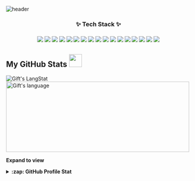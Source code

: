 ![header](https://capsule-render.vercel.app/api?type=waving&height=300&color=timeGradient&text=Rituraj%20Kumar%20🚵‍♀️🧑‍💻&textBg=false&fontAlign=53&animation=twinkling)

<!--## Hi there 👋
<!-- [![Rituraj GitHub stats](https://github-readme-stats.vercel.app/api?username=rituraj17&show=reviews,discussions_started,discussions_answered,prs_merged,prs_merged_percentage&theme=radical&rank_icon=github)](https://github.com/rituraj17/github-readme-stats) -->

<h3 align="center">✨ Tech Stack ✨</h3>

<h3 align="center">
  <img src="https://img.shields.io/badge/Python-11B48A?style=flat-square&logo=Python&logoColor=white"> 
  <img src="https://img.shields.io/badge/Apache%20Airflow-017B92?style=flat-square&logo=Apache%20Airflow&logoColor=white"> 
  <img src="https://img.shields.io/badge/AWS-232F3E?style=flat-square&logo=Amazon%20AWS&logoColor=white"> 
  <img src="https://img.shields.io/badge/GCP-4285F4?style=flat-square&logo=Google%20Cloud&logoColor=white"> 
  <img src="https://img.shields.io/badge/Snowflake-2A3F5A?style=flat-square&logo=Snowflake&logoColor=white">
  <img src="https://img.shields.io/badge/dbt-FF3A3A?style=flat-square&logo=dbt&logoColor=white"> 
  <img src="https://img.shields.io/badge/Kubeflow-2C3E50?style=flat-square&logo=Kubeflow&logoColor=white"> 
  <img src="https://img.shields.io/badge/Vertex%20AI-0077C8?style=flat-square&logo=Google%20Cloud&logoColor=white"> 
  <img src="https://img.shields.io/badge/MLflow-4D77A1?style=flat-square&logo=MLflow&logoColor=white">
  <img src="https://img.shields.io/badge/TensorFlow-FF6F00?style=flat-square&logo=TensorFlow&logoColor=white"> 
  <img src="https://img.shields.io/badge/Kubernetes-326CE5?style=flat-square&logo=Kubernetes&logoColor=white">
  <img src="https://img.shields.io/badge/Apache%20Kafka-231F20?style=flat-square&logo=Apache%20Kafka&logoColor=white">
  <img src="https://img.shields.io/badge/Docker-2496ED?style=flat-square&logo=Docker&logoColor=white">
 
  <img src="https://img.shields.io/badge/Looker-4A2C77?style=flat-square&logo=Looker&logoColor=white">
  <img src="https://img.shields.io/badge/BigQuery-F7B500?style=flat-square&logo=Google%20BigQuery&logoColor=white">
  <img src="https://img.shields.io/badge/PySpark-F25D30?style=flat-square&logo=Apache%20Spark&logoColor=white">
  <img src="https://img.shields.io/badge/Data%20Modeling-3E3E3E?style=flat-square&logo=Data%20Modeling&logoColor=white">
</h3>

<!-- GitHub section -->

##  My GitHub Stats <img src = "https://i.pinimg.com/originals/65/c4/f4/65c4f452571be1261e9c623f7da488ac.gif" width = 35px> 

<div>
 <img align="center" src="https://github-readme-streak-stats.herokuapp.com/?user=rituraj17" alt="Gift's LangStat" />
<img align="center" src="https://github-readme-stats.vercel.app/api/top-langs?username=rituraj17&langs_count=10&show_icons=true&locale=en&layout=compact&theme=light" alt="Gift's language" height="192px"  width="500px"/>
</div>

**Expand to view**
<details>
<summary><b>:zap: GitHub Profile Stat</b></summary>
<img src="https://github-readme-stats.anuraghazra1.vercel.app/api?username=rituraj17&show_icons=true" />
</details>
<!--
<div align="center" >
<a  href="https://github.com/rituraj17">
<!--
<img src="https://raw.githubusercontent.com/rituraj17/profile-summary-cards/master/profile-summary-card-output/nord_dark/3-stats.svg" width="32.5%">
<img src="https://raw.githubusercontent.com/rituraj17/profile-summary-cards/master/profile-summary-card-output/nord_dark/1-repos-per-language.svg" width="32.5%">
<img src="https://raw.githubusercontent.com/rituraj17/profile-summary-cards/master/profile-summary-card-output/nord_dark/2-most-commit-language.svg" width="32.5%">
<!--
</a>
<!--
<details>
  <summary>More stats</summary>
  <!--
<img align="center" src="https://raw.githubusercontent.com/rituraj17/profile-summary-cards/master/profile-summary-card-output/nord_dark/0-profile-details.svg" >
<!--
</details>
<!-- <details> -->
<!-- <summary><b>⚡ Recent GitHub Activity</b></summary>
<br/>
 <a href="https://github.com/rituraj17/"><img alt="Gift' Activity Graph" src="https://activity-graph.herokuapp.com/graph?username=rituraj17&custom_title=Gift's%20Contribution%20Graph&theme=react-dark" /></a>
<br/>
</details> -->

<!-- GitHub section: END -->

<!--
**rituraj17/rituraj17** is a ✨ _special_ ✨ repository because its `README.md` (this file) appears on your GitHub profile.

Here are some ideas to get you started:

- 🔭 I’m currently working on ...
- 🌱 I’m currently learning ...
- 👯 I’m looking to collaborate on ...
- 🤔 I’m looking for help with ...
- 💬 Ask me about ...
- 📫 How to reach me: ...
- 😄 Pronouns: ...
- ⚡ Fun fact: ...
-->
